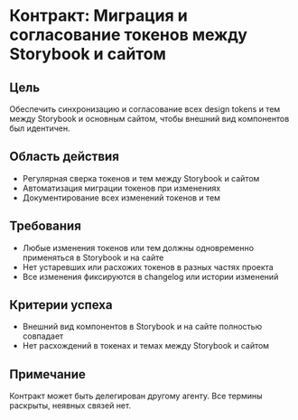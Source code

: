 # Контракт: Миграция и согласование токенов между Storybook и сайтом

## Цель
Обеспечить синхронизацию и согласование всех design tokens и тем между Storybook и основным сайтом, чтобы внешний вид компонентов был идентичен.

## Область действия
- Регулярная сверка токенов и тем между Storybook и сайтом
- Автоматизация миграции токенов при изменениях
- Документирование всех изменений токенов и тем

## Требования
- Любые изменения токенов или тем должны одновременно применяться в Storybook и на сайте
- Нет устаревших или расхожих токенов в разных частях проекта
- Все изменения фиксируются в changelog или истории изменений

## Критерии успеха
- Внешний вид компонентов в Storybook и на сайте полностью совпадает
- Нет расхождений в токенах и темах между Storybook и сайтом

## Примечание
Контракт может быть делегирован другому агенту. Все термины раскрыты, неявных связей нет. 